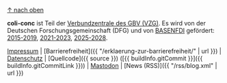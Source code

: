 [↑ nach oben](#top)

**coli-conc** ist Teil der [Verbundzentrale des GBV (VZG)](https://www.gbv.de/). Es wird von der Deutschen Forschungsgemeinschaft (DFG) und von [BASENFDI](https://base4nfdi.de/) gefördert: [2015-2019](https://gepris.dfg.de/gepris/projekt/276843344), [2021-2023](https://gepris.dfg.de/gepris/projekt/455051200), [2025-2028](https://gepris.dfg.de/gepris/projekt/542958113).

[Impressum](https://www.gbv.de/impressum)
| [Barrierefreiheit]({{ "/erklaerung-zur-barrierefreiheit/" | url }})
| [Datenschutz](https://www.gbv.de/datenschutz)
| [Quellcode]({{ source }}) ([{{ buildInfo.gitCommit }}]({{ buildInfo.gitCommitLink }}))
| [Mastodon](https://code4lib.social/@bartoc)
| [News (RSS)]({{ "/rss/blog.xml" | url }})
